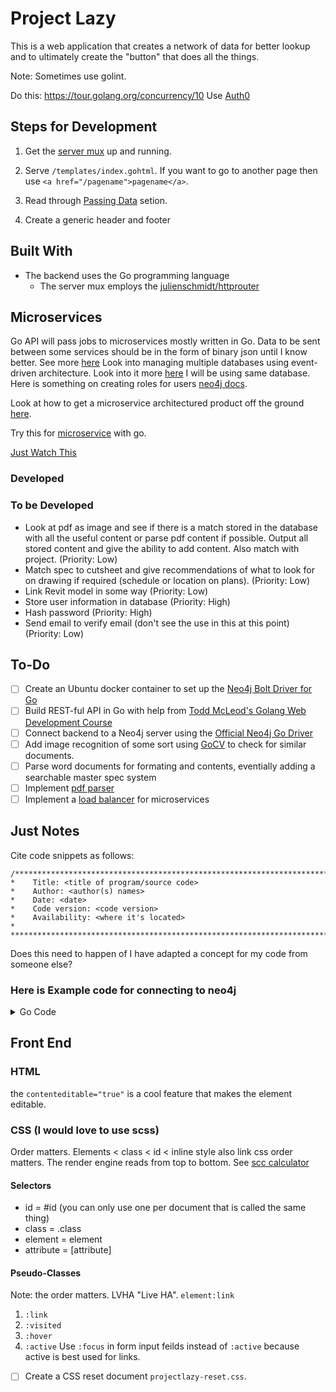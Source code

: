 # Project Lazy

This is a web application that creates a network of data for better lookup and to ultimately create the "button" that does all the things.

Note: Sometimes use golint.

Do this: https://tour.golang.org/concurrency/10
Use [Auth0](https://manage.auth0.com/welcome/)

## Steps for Development
1.	Get the [server mux](https://godoc.org/github.com/julienschmidt/httprouter) up and running.
2.	Serve `/templates/index.gohtml`. If you want to go to another page then use `<a href="/pagename">pagename</a>`.

3.	Read through [Passing Data](https://github.com/GoesToEleven/golang-web-dev/tree/master/027_passing-data) setion.
4.	Create a generic header and footer 

## Built With

- The backend uses the Go programming language
  - The server mux employs the [julienschmidt/httprouter](https://godoc.org/github.com/julienschmidt/httprouter)

## Microservices
Go API will pass jobs to microservices mostly written in Go. Data to be sent between some services should be in the form of binary json until I know better. See more [here](https://medium.com/@nathankpeck/microservice-principles-smart-endpoints-and-dumb-pipes-5691d410700f) Look into managing multiple databases using event-driven architecture. Look into it more [here](https://microservices.io/patterns/data/database-per-service.html) I will be using same database. Here is something on creating roles for users [neo4j docs](https://neo4j.com/docs/operations-manual/current/authentication-authorization/subgraph-access-control/).

Look at how to get a microservice architectured product off the ground [here](https://www.devbridge.com/articles/a-6-point-plan-for-implementing-a-scalable-microservices-architecture/).

Try this for [microservice](https://medium.com/@shijuvar/building-microservices-with-event-sourcing-cqrs-in-go-using-grpc-nats-streaming-and-cockroachdb-983f650452aa) with go.

[Just Watch This](https://www.youtube.com/watch?v=j6ow-UemzBc)

### Developed

### To be Developed
- Look at pdf as image and see if there is a match stored in the database with all the useful content or parse pdf content if possible. Output all stored content and give the ability to add content. Also match with project. (Priority: Low)
- Match spec to cutsheet and give recommendations of what to look for on drawing if required (schedule or location on plans). (Priority: Low)
- Link Revit model in some way (Priority: Low)
- Store user information in database (Priority: High)
- Hash password (Priority: High)
- Send email to verify email (don't see the use in this at this point) (Priority: Low)
## To-Do
- [ ] Create an Ubuntu docker container to set up the [Neo4j Bolt Driver for Go](https://github.com/neo4j/neo4j-go-driver)
- [ ] Build REST-ful API in Go with help from [Todd McLeod's Golang Web Development Course](https://github.com/GoesToEleven/golang-web-dev)
- [ ] Connect backend to a Neo4j server using the [Official Neo4j Go Driver](https://github.com/neo4j/neo4j-go-driver)
- [ ] Add image recognition of some sort using [GoCV](https://gocv.io/) to check for similar documents.
- [ ] Parse word documents for formating and contents, eventially adding a searchable master spec system
- [ ] Implement [pdf parser](https://godoc.org/github.com/unidoc/unidoc/pdf/core#PdfObjectString)
- [ ] Implement a [load balancer](https://godoc.org/github.com/nienie/marathon) for microservices

## Just Notes

Cite code snippets as follows:
```
/***************************************************************************************
*    Title: <title of program/source code>
*    Author: <author(s) names>
*    Date: <date>
*    Code version: <code version>
*    Availability: <where it's located>
*
***************************************************************************************/
```

Does this need to happen of I have adapted a concept for my code from someone else?

### Here is Example code for connecting to neo4j

<details><summary>Go Code</summary>
<p>

```golang
package main

import (
  "flag"
  "fmt"
  "log"
  "os"
  "strings"

  "github.com/neo4j/neo4j-go-driver/neo4j"
)

var (
  uri      string
  username string
  password string
  query    string
)

// Simple header printing logic, open to improvements
func processHeaders(result neo4j.Result) {
  if keys, err := result.Keys(); err == nil {
    for index, key := range keys {
      if index > 0 {
        fmt.Print("\t")
      }
      fmt.Printf("%-10s", key)
    }
    fmt.Print("\n")

    for index := range keys {
      if index > 0 {
        fmt.Print("\t")
      }
      fmt.Print(strings.Repeat("=", 10))
    }
    fmt.Print("\n")
  }
}

// Simple record values printing logic, open to improvements
func processRecord(record neo4j.Record) {
  for index, value := range record.Values() {
    if index > 0 {
      fmt.Print("\t")
    }
    fmt.Printf("%-10v", value)
  }
  fmt.Print("\n")
}

// Transaction function
func executeQuery(tx neo4j.Transaction) (interface{}, error) {
  var (
    counter int
    result  neo4j.Result
    err     error
  )

  // Execute the query on the provided transaction
  if result, err = tx.Run(query, nil); err != nil {
    return nil, err
  }

  // Print headers
  processHeaders(result)

  // Loop through record stream until EOF or error
  for result.Next() {
    processRecord(result.Record())
    counter++
  }
  // Check if we encountered any error during record streaming
  if err = result.Err(); err != nil {
    return nil, err
  }

  // Return counter
  return counter, nil
}

func run() error {
  var (
    driver           neo4j.Driver
    session          neo4j.Session
    recordsProcessed interface{}
    err              error
  )

  // Construct a new driver
  if driver, err = neo4j.NewDriver(uri, neo4j.BasicAuth(username, password, ""), func(config *neo4j.Config) {
    config.Log = neo4j.ConsoleLogger(neo4j.ERROR)
  }); err != nil {
    return err
  }
  defer driver.Close()

  // Acquire a session
  if session, err = driver.Session(neo4j.AccessModeRead); err != nil {
    return err
  }
  defer session.Close()

  // Execute the transaction function
  if recordsProcessed, err = session.ReadTransaction(executeQuery); err != nil {
    return err
  }

  fmt.Printf("\n%d records processed\n", recordsProcessed)

  return nil
}

func parseAndVerifyFlags() bool {
  flag.Parse()

  if uri == "" || username == "" || password == "" || query == "" {
    flag.Usage()
    return false
  }

  return true
}

func main() {
  if !parseAndVerifyFlags() {
    os.Exit(-1)
  }

  if err := run(); err != nil {
    log.Fatal(err)
    os.Exit(1)
  }

  os.Exit(0)
}

func init() {
  flag.StringVar(&uri, "uri", "bolt://localhost", "the bolt uri to connect to")
  flag.StringVar(&username, "username", "neo4j", "the database username")
  flag.StringVar(&password, "password", "", "the database password")
  flag.StringVar(&query, "query", "", "the query to execute")
}
```

</p>
</details>

## Front End
### HTML
the `contenteditable="true"` is a cool feature that makes the element editable.
### CSS (I would love to use scss)
Order matters. Elements < class < id < inline style also link css order matters. The render engine reads from top to bottom. See [scc calculator](https://specificity.keegan.st/) 
#### Selectors
- id = #id (you can only use one per document that is called the same thing)
- class = .class
- element = element
- attribute = [attribute]

#### Pseudo-Classes
Note: the order matters. LVHA "Live HA". `element:link`
1. `:link`
2. `:visited`
3. `:hover`
4. `:active`
Use `:focus` in form input feilds instead of `:active` because active is best used for links.

- [ ] Create a CSS reset document `projectlazy-reset.css`.
